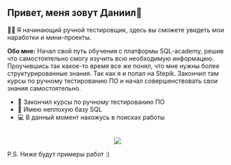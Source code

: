  
## Привет, меня зовут Даниил👋

👨‍🎓 Я начинающий ручной тестировщик, здесь вы сможете увидеть мои наработки и мини-проекты.

<b>Обо мне:</b>
Начал свой путь обучения с платформы SQL-academy, решив что самостоятельно смогу изучить всю необходимую информацию. Проучившись так какое-то время все же понял, что мне нужны более структурированные знания. Так как я и попал на Stepik.
Закончил там курсы по ручному тестированию ПО и начал совершенствовать свои знания самостоятельно.
* 📢 Закончил курсы по ручному тестированию ПО
* 🎒 Имею неплохую базу SQL
* 💻 В данный момент нахожусь в поисках работы

<br clear="both">

<div align="center">
<a href="https://t.me/ramz1ksf" target="_blank">
    <img src="https://img.shields.io/badge/Telegram-blue?style=for-the-badge&logo=telegram&labelColor=black" />
  </a> 
</div>

P.S. Ниже будут примеры работ :)
